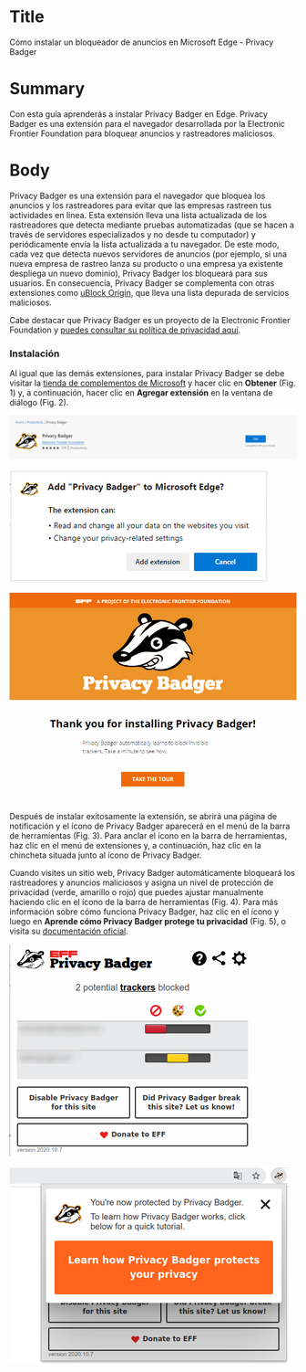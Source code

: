 # Title  #
Cómo instalar un bloqueador de anuncios en Microsoft Edge - Privacy Badger

# Summary #
Con esta guía aprenderás a instalar Privacy Badger en Edge. Privacy Badger es una extensión para el navegador desarrollada por la Electronic Frontier Foundation para bloquear anuncios y rastreadores maliciosos.

# Body #
Privacy Badger es una extensión para el navegador que bloquea los anuncios y los rastreadores para evitar que las empresas rastreen tus actividades en línea. Esta extensión lleva una lista actualizada de los rastreadores que detecta mediante pruebas automatizadas (que se hacen a través de servidores especializados y no desde tu computador) y periódicamente envía la lista actualizada a tu navegador. De este modo, cada vez que detecta nuevos servidores de anuncios (por ejemplo, si una nueva empresa de rastreo lanza su producto o una empresa ya existente despliega un nuevo dominio), Privacy Badger los bloqueará para sus usuarios. En consecuencia, Privacy Badger se complementa con otras extensiones como [uBlock Origin](/node/3392), que lleva una lista depurada de servicios maliciosos. 

Cabe destacar que Privacy Badger es un proyecto de la Electronic Frontier Foundation y [puedes consultar su política de privacidad aquí][1].

### Instalación ###

Al igual que las demás extensiones, para instalar Privacy Badger se debe visitar la [tienda  de complementos de Microsoft][2] y hacer clic en **Obtener** (Fig. 1) y, a continuación, hacer clic en **Agregar extensión** en la ventana de diálogo (Fig. 2).

![Fig. 1: Descargar Privacy Badger: Añadir a Chrome (*Add to Chrome*)](../../images/Edge/badger-add.png?raw=true)

![Fig. 2: Agregar Privacy Badger a Edge: Agregar a Chrome (*Add to Chrome*)](../../images/Edge/badger-prompt.png?raw=true)

![Fig. 3: Notificación de instalación exitosa](../../images/Edge/badger-notify.png?raw=true)

Después de instalar exitosamente la extensión, se abrirá una página de notificación y el ícono de Privacy Badger aparecerá en el menú de la barra de herramientas (Fig. 3). Para anclar el ícono en la barra de herramientas, haz clic en el menú de extensiones y, a continuación, haz clic en la chincheta situada junto al ícono de Privacy Badger. 

Cuando visites un sitio web, Privacy Badger automáticamente bloqueará los rastreadores y anuncios maliciosos y asigna un nivel de protección de privacidad (verde, amarillo o rojo) que puedes ajustar manualmente haciendo clic en el ícono de la barra de herramientas (Fig. 4). Para más información sobre cómo funciona Privacy Badger, haz clic en el ícono y luego en **Aprende cómo Privacy Badger protege tu privacidad** (Fig. 5), o visita su [documentación oficial][3].

![Fig. 4: Interfaz emergente de Privacy Badger](../../images/Edge/badger-test.png?raw=true)

![Fig. 5: Aprende cómo Privacy Badger protege tu privacidad](../../images/Edge/badger-learn.png?raw=true)

[1]: https://www.eff.org/code/privacy/policy

[2]: https://microsoftedge.microsoft.com/addons/detail/privacy-badger/mkejgcgkdlddbggjhhflekkondicpnop

[3]: https://privacybadger.org/

